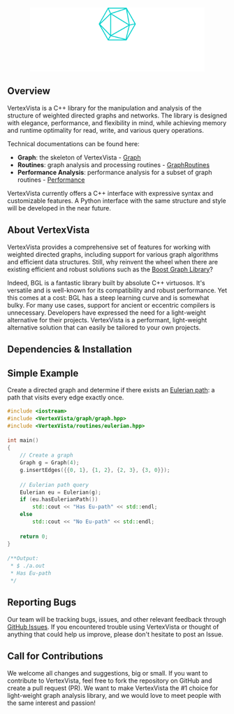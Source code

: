 <p align="center"><a href="https://github.com/XYLiu9357/VertexVista" target="_blank"><img src="./icons/logo-no-background.svg" width="400" alt="VertexVista Logo"></a></p>

## Overview

VertexVista is a C++ library for the manipulation and analysis of the structure of weighted directed graphs and networks. The library is designed with elegance, performance, and flexibility in mind, while achieving memory and runtime optimality for read, write, and various query operations.

Technical documentations can be found here:

- **Graph**: the skeleton of VertexVista - [Graph](docs/Graph.rst)
- **Routines**: graph analysis and processing routines - [GraphRoutines](docs/GraphRoutines.rst)
- **Performance Analysis**: performance analysis for a subset of graph routines - [Performance](docs/Performance.rst)

VertexVista currently offers a C++ interface with expressive syntax and customizable features. A Python interface with the same structure and style will be developed in the near future.

## About VertexVista

VertexVista provides a comprehensive set of features for working with weighted directed graphs, including support for various graph algorithms and efficient data structures. Still, why reinvent the wheel when there are existing efficient and robust solutions such as the [Boost Graph Library](https://www.boost.org/doc/libs/1_75_0/libs/graph/doc/index.html)?

Indeed, BGL is a fantastic library built by absolute C++ virtuosos. It's versatile and is well-known for its compatibility and robust performance. Yet this comes at a cost: BGL has a steep learning curve and is somewhat bulky. For many use cases, support for ancient or eccentric compilers is unnecessary. Developers have expressed the need for a light-weight alternative for their projects. VertexVista is a performant, light-weight alternative solution that can easily be tailored to your own projects.

## Dependencies & Installation

## Simple Example

Create a directed graph and determine if there exists an [Eulerian path](https://en.wikipedia.org/wiki/Eulerian_path): a path that visits every edge exactly once.

```cpp
#include <iostream>
#include <VertexVista/graph/graph.hpp>
#include <VertexVista/routines/eulerian.hpp>

int main()
{
    // Create a graph
    Graph g = Graph(4);
    g.insertEdges({{0, 1}, {1, 2}, {2, 3}, {3, 0}});

    // Eulerian path query
    Eulerian eu = Eulerian(g);
    if (eu.hasEulerianPath())
        std::cout << "Has Eu-path" << std::endl;
    else
        std::cout << "No Eu-path" << std::endl;

    return 0;
}

/**Output:
 * $ ./a.out
 * Has Eu-path
 */
```

## Reporting Bugs

Our team will be tracking bugs, issues, and other relevant feedback through [GitHub Issues](https://github.com/XYLiu9357/VertexVista/issues). If you encountered trouble using VertexVista or thought of anything that could help us improve, please don't hesitate to post an Issue.

## Call for Contributions

We welcome all changes and suggestions, big or small. If you want to contribute to VertexVista, feel free to fork the repository on GitHub and create a pull request (PR). We want to make VertexVista the #1 choice for light-weight graph analysis library, and we would love to meet people with the same interest and passion!
